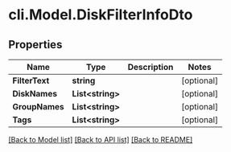 # cli.Model.DiskFilterInfoDto

## Properties

Name | Type | Description | Notes
------------ | ------------- | ------------- | -------------
**FilterText** | **string** |  | [optional] 
**DiskNames** | **List&lt;string&gt;** |  | [optional] 
**GroupNames** | **List&lt;string&gt;** |  | [optional] 
**Tags** | **List&lt;string&gt;** |  | [optional] 

[[Back to Model list]](../README.md#documentation-for-models) [[Back to API list]](../README.md#documentation-for-api-endpoints) [[Back to README]](../README.md)

